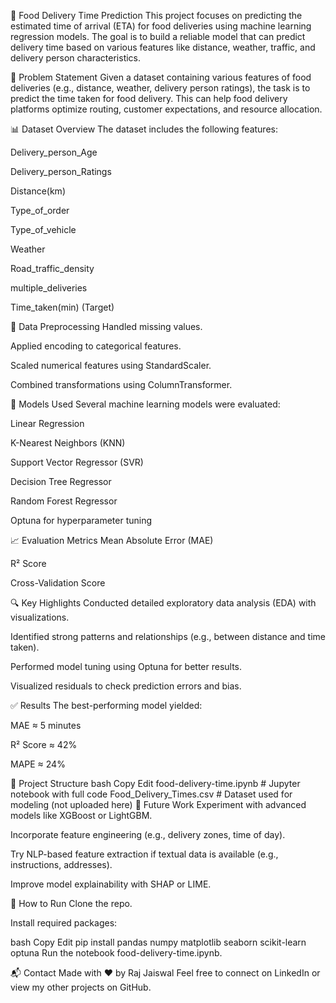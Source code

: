 🚚 Food Delivery Time Prediction
This project focuses on predicting the estimated time of arrival (ETA) for food deliveries using machine learning regression models. The goal is to build a reliable model that can predict delivery time based on various features like distance, weather, traffic, and delivery person characteristics.

📌 Problem Statement
Given a dataset containing various features of food deliveries (e.g., distance, weather, delivery person ratings), the task is to predict the time taken for food delivery. This can help food delivery platforms optimize routing, customer expectations, and resource allocation.

📊 Dataset Overview
The dataset includes the following features:

Delivery_person_Age

Delivery_person_Ratings

Distance(km)

Type_of_order

Type_of_vehicle

Weather

Road_traffic_density

multiple_deliveries

Time_taken(min) (Target)

🧹 Data Preprocessing
Handled missing values.

Applied encoding to categorical features.

Scaled numerical features using StandardScaler.

Combined transformations using ColumnTransformer.

🧠 Models Used
Several machine learning models were evaluated:

Linear Regression

K-Nearest Neighbors (KNN)

Support Vector Regressor (SVR)

Decision Tree Regressor

Random Forest Regressor

Optuna for hyperparameter tuning

📈 Evaluation Metrics
Mean Absolute Error (MAE)

R² Score

Cross-Validation Score

🔍 Key Highlights
Conducted detailed exploratory data analysis (EDA) with visualizations.

Identified strong patterns and relationships (e.g., between distance and time taken).

Performed model tuning using Optuna for better results.

Visualized residuals to check prediction errors and bias.

✅ Results
The best-performing model yielded:

MAE ≈ 5 minutes

R² Score ≈ 42%

MAPE ≈ 24%

📁 Project Structure
bash
Copy
Edit
food-delivery-time.ipynb      # Jupyter notebook with full code
Food_Delivery_Times.csv       # Dataset used for modeling (not uploaded here)
🚀 Future Work
Experiment with advanced models like XGBoost or LightGBM.

Incorporate feature engineering (e.g., delivery zones, time of day).

Try NLP-based feature extraction if textual data is available (e.g., instructions, addresses).

Improve model explainability with SHAP or LIME.

📌 How to Run
Clone the repo.

Install required packages:

bash
Copy
Edit
pip install pandas numpy matplotlib seaborn scikit-learn optuna
Run the notebook food-delivery-time.ipynb.

📬 Contact
Made with ❤️ by Raj Jaiswal
Feel free to connect on LinkedIn or view my other projects on GitHub.
